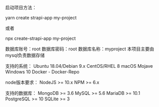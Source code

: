 启动项目方法：

yarn create strapi-app my-project

或者

npx create-strapi-app my-project

数据库账号：root
数据库密码：root
数据库名称：myproject
本项目主要由mysql负责数据存储

支持的系统：
Ubuntu 18.04/Debian 9.x
CentOS/RHEL 8
macOS Mojave
Windows 10
Docker - Docker-Repo

node版本要求：
NodeJS >= 10.x
NPM >= 6.x

支持的数据库：
MongoDB >= 3.6
MySQL >= 5.6
MariaDB >= 10.1
PostgreSQL >= 10
SQLite >= 3

